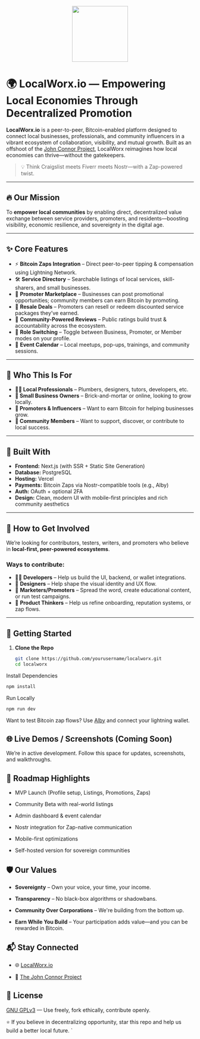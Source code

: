<p align="center">
   <img  width="150" height="auto" src="https://github.com/user-attachments/assets/623f6cfa-9cd0-4feb-a219-ebe593a58d3c" />
</p>

# 🌍 LocalWorx.io — Empowering Local Economies Through Decentralized Promotion

**LocalWorx.io** is a peer-to-peer, Bitcoin-enabled platform designed to connect local businesses, professionals, and community influencers in a vibrant ecosystem of collaboration, visibility, and mutual growth. Built as an offshoot of the [John Connor Project](https://johnconnorproject.org), LocalWorx reimagines how local economies can thrive—without the gatekeepers.

> 💡 Think Craigslist meets Fiverr meets Nostr—with a Zap-powered twist.

---

## 🔥 Our Mission

To **empower local communities** by enabling direct, decentralized value exchange between service providers, promoters, and residents—boosting visibility, economic resilience, and sovereignty in the digital age.

---

## ✨ Core Features

- ⚡ **Bitcoin Zaps Integration** – Direct peer-to-peer tipping & compensation using Lightning Network.
- 🛠️ **Service Directory** – Searchable listings of local services, skill-sharers, and small businesses.
- 📢 **Promoter Marketplace** – Businesses can post promotional opportunities; community members can earn Bitcoin by promoting.
- 🔁 **Resale Deals** – Promoters can resell or redeem discounted service packages they’ve earned.
- 🧠 **Community-Powered Reviews** – Public ratings build trust & accountability across the ecosystem.
- 🔄 **Role Switching** – Toggle between Business, Promoter, or Member modes on your profile.
- 📍 **Event Calendar** – Local meetups, pop-ups, trainings, and community sessions.

---

## 👥 Who This Is For

- **🧑‍🔧 Local Professionals** – Plumbers, designers, tutors, developers, etc.
- **🏪 Small Business Owners** – Brick-and-mortar or online, looking to grow locally.
- **📣 Promoters & Influencers** – Want to earn Bitcoin for helping businesses grow.
- **🤝 Community Members** – Want to support, discover, or contribute to local success.

---

## 🧱 Built With

- **Frontend:** Next.js (with SSR + Static Site Generation)
- **Database:** PostgreSQL
- **Hosting:** Vercel
- **Payments:** Bitcoin Zaps via Nostr-compatible tools (e.g., Alby)
- **Auth:** OAuth + optional 2FA
- **Design:** Clean, modern UI with mobile-first principles and rich community aesthetics

---

## 🤝 How to Get Involved

We’re looking for contributors, testers, writers, and promoters who believe in **local-first, peer-powered ecosystems**.

### Ways to contribute:

- 👨‍💻 **Developers** – Help us build the UI, backend, or wallet integrations.
- 🎨 **Designers** – Help shape the visual identity and UX flow.
- 📢 **Marketers/Promoters** – Spread the word, create educational content, or run test campaigns.
- 🧠 **Product Thinkers** – Help us refine onboarding, reputation systems, or zap flows.

---

## 🚀 Getting Started

1. **Clone the Repo**
   ```bash
   git clone https://github.com/yourusername/localworx.git
   cd localworx
   ```

Install Dependencies

```bash
npm install
```

Run Locally

```bash
npm run dev
```

Want to test Bitcoin zap flows? Use [Alby](https://getalby.com) and connect your lightning wallet.

## 🌐 Live Demos / Screenshots (Coming Soon)

We’re in active development. Follow this space for updates, screenshots, and walkthroughs.

## 🧭 Roadmap Highlights

- MVP Launch (Profile setup, Listings, Promotions, Zaps)

- Community Beta with real-world listings

- Admin dashboard & event calendar

- Nostr integration for Zap-native communication

- Mobile-first optimizations

- Self-hosted version for sovereign communities

## 🛡️ Our Values

- **Sovereignty** – Own your voice, your time, your income.

- **Transparency** – No black-box algorithms or shadowbans.

- **Community Over Corporations** – We're building from the bottom up.

- **Earn While You Build** – Your participation adds value—and you can be rewarded in Bitcoin.

## 📬 Stay Connected

- 🌐 [LocalWorx.io](https://localworx.io)

- 🧠 [The John Connor Project](https://johnconnorproject.org)

<!-- 🐦 Twitter: @RenaissanceTech

📧 Contact: info@localworx.io
-->

## 📄 License

[GNU GPLv3](./license.txt) — Use freely, fork ethically, contribute openly.

⭐ If you believe in decentralizing opportunity, star this repo and help us build a better local future.
`
